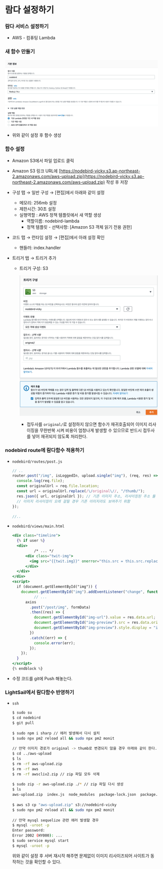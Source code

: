﻿# 람다 설정하기

### 람다 서비스 설정하기

- AWS - 컴퓨팅 Lambda

### 새 함수 만들기

![](../img/210719-1.png)

- 위와 같이 설정 후 함수 생성

### 함수 설정

- Amazon S3에서 파일 업로드 클릭
- Amazon S3 링크 URL에 [https://nodebird-vicky.s3.ap-northeast-2.amazonaws.com/aws-upload.zip](https://nodebird-vicky.s3.ap-northeast-2.amazonaws.com/aws-upload.zip) 작성 후 저장
- 구성 탭 → 일반 구성 → [편집]에서 아래와 같이 설정
  - 메모리: 256mb 설정
  - 제한시간: 30초 설정
  - 실행역할 : AWS 정책 템플릿에서 새 역할 생성
    - 역할이름: nodebird-lambda
    - 정책 템플릿 - 선택사항: [Amazon S3 객체 읽기 전용 권한]
- 코드 탭 → 런타임 설정 → [편집]에서 아래 설정 확인
  - 핸들러: index.handler
- 트리거 탭 → 트리거 추가

  - 트리거 구성: S3

    ![](../img/210719-2.png)

    - 접두사를 `original/`로 설정하지 않으면 함수가 재귀호출되어 이미지 리사이징을 무한반복 시켜 비용이 엄청나게 발생할 수 있으므로 반드시 접두사를 넣어 재귀되지 않도록 처리한다.

### nodebird route에 람다함수 적용하기

- `nodebird/routes/post.js`

  ```jsx
  // ..
  router.post("/img", isLoggedIn, upload.single("img"), (req, res) => {
    console.log(req.file);
    const originalUrl = req.file.location;
    const url = originalUrl.replace(/\/original\//, "/thumb/");
    res.json({ url, originalUrl }); // 기존 이미지 주소, 리사이징된 주소 둘 다 보내준다.
    // 이미지 리사이징이 오래 걸릴 경우 기존 이미지라도 보여주기 위함
  });

  //..
  ```

- `nodebird/views/main.html`

  ```jsx
  <div class="timeline">
    {% if user %}
    <div>
  			/* ... */
        <div class="twit-img">
          <img src="{{twit.img}}" onerror="this.src = this.src.replace(/\/thumb\//, '/original/');" alt="섬네일" />
        </div>
    </div>
  </div>
  <script>
    if (document.getElementById("img")) {
      document.getElementById("img").addEventListener("change", function (e) {
  			// ...
        axios
          .post("/post/img", formData)
          .then((res) => {
            document.getElementById("img-url").value = res.data.url; // 리사이징된 이미지는 url로
            document.getElementById("img-preview").src = res.data.originalUrl; // 미리보기는 원본으로
            document.getElementById("img-preview").style.display = "inline";
          })
          .catch((err) => {
            console.error(err);
          });
      });
    }
  </script>
  {% endblock %}
  ```

- 수정 코드를 git에 Push 해놓는다.

### LightSail에서 람다함수 반영하기

- `ssh`

  ```bash
  $ sudo su
  $ cd nodebird
  $ git pull

  $ sudo npm i sharp // 에러 발생해서 다시 설치
  $ sudo npx pm2 reload all && sudo npx pm2 monit

  // 만약 이미지 경로가 original -> thumb로 변경되지 않을 경우 아래와 같이 한다.
  $ cd ../aws-upload
  $ ls
  $ rm -rf aws-upload.zip
  $ rm -rf aws
  $ rm -rf awscliv2.zip // zip 파일 모두 삭제

  $ sudo zip -r aws-upload.zip ./* // zip 파일 다시 생성
  $ ls
  aws-upload.zip  index.js  node_modules  package-lock.json  package.json

  $ aws s3 cp "aws-upload.zip" s3://nodebird-vicky
  $ sudo npx pm2 reload all && sudo npx pm2 monit

  // 만약 mysql sequelize 관련 에러 발생할 경우
  $ mysql -uroot -p
  Enter password:
  Error 2002 (HY000): ...
  $ sudo service mysql start
  $ mysql -uroot -p
  ```

  위와 같이 설정 후 서버 재시작 해주면 문제없이 이미지 리사이즈되어 사이트가 동작하는 것을 확인할 수 있다.
